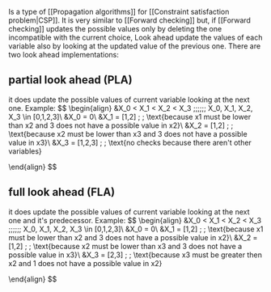 Is a type of [[Propagation algorithms]] for [[Constraint satisfaction problem|CSP]].
It is very similar to [[Forward checking]] but, if [[Forward checking]] updates the possible values only by deleting the one incompatible with the current choice, Look ahead update the values of each variable also by looking at the updated value of the previous one.
There are two look ahead implementations:

## partial look ahead (PLA)
it does update the possible values of current variable looking at the next one.
Example:
$$
\begin{align}
&X_0 < X_1 < X_2 < X_3 \;\;\;\;\;\; X_0, X_1, X_2, X_3 \in [0,1,2,3]\\
&X_0 = 0\\
&X_1 = [1,2] \; \; \text{because x1 must be lower than x2 and 3 does not have a possible value in x2}\\
&X_2 = [1,2] \; \; \text{because x2 must be lower than x3 and 3 does not have a possible value in x3}\\
&X_3 = [1,2,3] \; \; \text{no checks because there aren't other variables}

\end{align}
$$

## full look ahead (FLA)
it does update the possible values of current variable looking at the next one and it's predecessor.
Example:
$$
\begin{align}
&X_0 < X_1 < X_2 < X_3 \;\;\;\;\;\; X_0, X_1, X_2, X_3 \in [0,1,2,3]\\
&X_0 = 0\\
&X_1 = [1,2] \; \; \text{because x1 must be lower than x2 and 3 does not have a possible value in x2}\\
&X_2 = [1,2] \; \; \text{because x2 must be lower than x3 and 3 does not have a possible value in x3}\\
&X_3 = [2,3] \; \; \text{because x3 must be greater then x2 and 1 does not have a possible value in x2}

\end{align}
$$